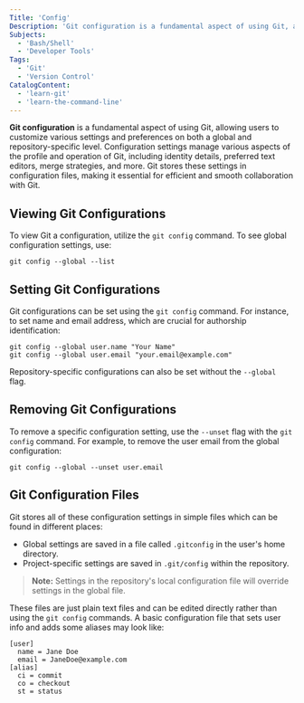```yaml
---
Title: 'Config'
Description: 'Git configuration is a fundamental aspect of using Git, allowing users to customize various settings and preferences on both a global and repository-specific level.'
Subjects:
  - 'Bash/Shell'
  - 'Developer Tools'
Tags:
  - 'Git'
  - 'Version Control'
CatalogContent:
  - 'learn-git'
  - 'learn-the-command-line'
---
```


**Git configuration** is a fundamental aspect of using Git, allowing users to customize various settings and preferences on both a global and repository-specific level. Configuration settings manage various aspects of the profile and operation of Git, including identity details, preferred text editors, merge strategies, and more. Git stores these settings in configuration files, making it essential for efficient and smooth collaboration with Git.

## Viewing Git Configurations

To view Git a configuration, utilize the `git config` command. To see global configuration settings, use:

```shell
git config --global --list
```

## Setting Git Configurations

Git configurations can be set using the `git config` command. For instance, to set name and email address, which are crucial for authorship identification:

```shell
git config --global user.name "Your Name"
git config --global user.email "your.email@example.com"
```

Repository-specific configurations can also be set without the `--global` flag.

## Removing Git Configurations

To remove a specific configuration setting, use the `--unset` flag with the `git config` command. For example, to remove the user email from the global configuration:

```shell
git config --global --unset user.email
```

## Git Configuration Files

Git stores all of these configuration settings in simple files which can be found in different places:

- Global settings are saved in a file called `.gitconfig` in the user's home directory.
- Project-specific settings are saved in `.git/config` within the repository.

> **Note:** Settings in the repository's local configuration file will override settings in the global file.

These files are just plain text files and can be edited directly rather than using the `git config` commands. A basic configuration file that sets user info and adds some aliases may look like:

```plaintext
[user]
  name = Jane Doe
  email = JaneDoe@example.com
[alias]
  ci = commit
  co = checkout
  st = status
```

